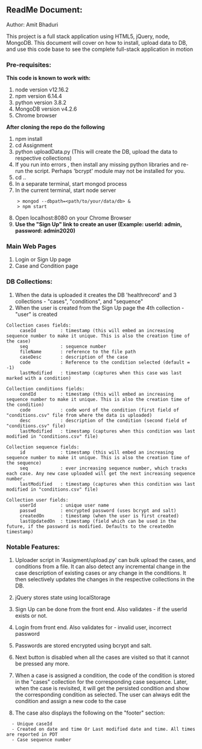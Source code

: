 ## ReadMe Document:
Author: Amit Bhaduri

This project is a full stack application using HTML5, jQuery, node, MongoDB.
This document will cover on how to install, upload data to DB, and use this code base
to see the complete full-stack application in motion

### Pre-requisites:
**This code is known to work with:**
  1. node version v12.16.2
  2. npm version 6.14.4
  3. python version 3.8.2
  4. MongoDB version v4.2.6
  5. Chrome browser

**After cloning the repo do the following**
  1. npm install
  2. cd Assignment
  3. python uploadData.py (This will create the DB, upload the data to respective collections)
  4. If you run into errors , then install any missing python libraries and re-run the script. Perhaps 'bcrypt' module may not be installed for you.
  5. cd ..
  6. In a separate terminal, start mongod process
  7. In the current terminal, start node server
  ```
      > mongod --dbpath=<path/to/your/data/db> &
      > npm start

  ```
  8. Open localhost:8080 on your Chrome Browser
  9. **Use the "Sign Up" link to create an user (Example: userId: admin, password: admin2020)**

### Main Web Pages
  1. Login or Sign Up page
  2. Case and Condition page

### DB Collections:
  1. When the data is uploaded it creates the DB 'healthrecord' and 3 collections - "cases", "conditions", and "sequence"
  2. When the user is created from the Sign Up page the 4th collection - "user" is created
  ```
  Collection cases fields:
       caseId         : timestamp (this will embed an increasing sequence number to make it unique. This is also the creation time of the case)
       seq            : sequence number
       fileName       : reference to the file path
       caseDesc       : description of the case
       code           : Reference to the condition selected (default = -1)
       lastModified   : timestamp (captures when this case was last marked with a condition)
  ```

  ```
  Collection conditions fields:
       condId         : timestamp (this will embed an increasing sequence number to make it unique. This is also the creation time of the condition)
       code           : code word of the condition (first field of "conditions.csv" file from where the data is uploaded)
       desc           : description of the condition (second field of "conditions.csv" file)
       lastModified   : timestamp (captures when this condition was last modified in "conditions.csv" file)
  ```

  ```
  Collection sequence fields:
       id             : timestamp (this will embed an increasing sequence number to make it unique. This is also the creation time of the sequence)
       seq            : ever increasing sequence number, which tracks each case. Any new case uploaded will get the next increasing sequence number.
       lastModified   : timestamp (captures when this condition was last modified in "conditions.csv" file)
  ```

  ```
  Collection user fields:
       userId         : unique user name
       passwd         : encrypted password (uses bcrypt and salt)
       createdOn      : timestamp (when the user is first created)
       lastUpdatedOn  : timestamp (field which can be used in the future, if the password is modified. Defaults to the createdOn timestamp)
  ```

### Notable Features:
  1. Uploader script in 'Assigment/upload.py' can bulk upload the cases, and conditions from a file. It can also detect any incremental change in the case description of existing cases or any change in the conditions. It then selectively updates the changes in the respective collections in the DB.

  2. jQuery stores state using localStorage

  3. Sign Up can be done from the front end. Also validates - if the userId exists or not.

  4. Login from front end. Also validates for - invalid user, incorrect password

  5. Passwords are stored encrypted using bcrypt and salt.

  6. Next button is disabled when all the cases are visited so that it cannot be pressed any more.

  7. When a case is assigned a condition, the code of the condition is stored in the "cases" collection for the corresponding case sequence. Later, when the case is revisited, it will get the persisted condition and show the corresponding condition as selected. The user can always edit the condition and assign a new code to the case

  8. The case also displays the following on the "footer" section:
  ```
    - Unique caseId
    - Created on date and time Or Last modified date and time. All times are reported in PDT
    - Case sequence number
  ```
